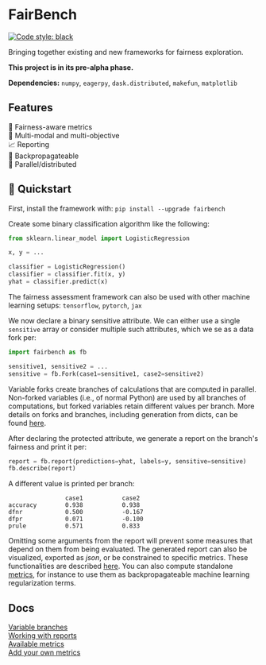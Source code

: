 # FairBench
[![Code style: black](https://img.shields.io/badge/code%20style-black-000000.svg)](https://github.com/psf/black)

Bringing together existing and new frameworks for fairness exploration.

**This project is in its pre-alpha phase.**

**Dependencies:** `numpy`, `eagerpy`, `dask.distributed`, `makefun`, `matplotlib`


## Features

:blue_heart: Fairness-aware metrics <br>
:checkered_flag: Multi-modal and multi-objective <br>
:chart_with_upwards_trend: Reporting<br>
:wrench: Backpropagateable <br>
:satellite: Parallel/distributed

## :rocket: Quickstart
First, install the framework with: `pip install --upgrade fairbench`

Create some binary classification algorithm like the following:

```python
from sklearn.linear_model import LogisticRegression

x, y = ...

classifier = LogisticRegression()
classifier = classifier.fit(x, y)
yhat = classifier.predict(x)
```

The fairness assessment framework can also be used with other 
machine learning setups: `tensorflow`, `pytorch`, `jax`

We now declare a binary sensitive attribute. We can either use
a single `sensitive` array or consider multiple such attributes,
which we se as a data fork per:

```python
import fairbench as fb

sensitive1, sensitive2 = ...
sensitive = fb.Fork(case1=sensitive1, case2=sensitive2)
```

Variable forks create branches of calculations that are computed
in parallel. Non-forked variables (i.e., of normal Python)
are used by all branches of computations, but forked variables
retain different values per branch. More details on forks and branches, 
including generation from dicts, can be found [here](docs/branches.md).

After declaring the protected attribute, we generate a
report on the branch's fairness and print it per:

```python
report = fb.report(predictions=yhat, labels=y, sensitive=sensitive)
fb.describe(report)
```

A different value is printed per branch:

```
                case1           case2          
accuracy        0.938           0.938           
dfnr            0.500           -0.167          
dfpr            0.071           -0.100          
prule           0.571           0.833    
```

Omitting some arguments from the report will 
prevent some measures that depend on them 
from being evaluated. The generated report can also 
be visualized, exported as *json*,
or be constrained to specific metrics. These functionalities
are described [here](docs/reports.md). You can also 
compute standalone [metrics](docs/metrics.md),
for instance to use them as backpropagateable 
machine learning regularization terms.


## Docs
[Variable branches](docs/branches.md)<br>
[Working with reports](docs/reports.md)<br>
[Available metrics](docs/metrics.md)<br>
[Add your own metrics](CONTRIBUTING.md)
